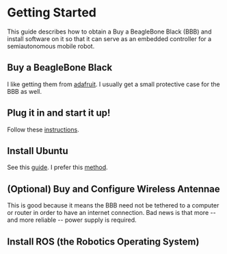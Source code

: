 # Getting Started

This guide describes how to obtain a Buy a BeagleBone Black (BBB) and install software on it so that it can serve as an embedded controller for a semiautonomous mobile robot.
 
## Buy a BeagleBone Black
I like getting them from [adafruit](http://www.adafruit.com).  I usually get a small protective case for the BBB as well.

## Plug it in and start it up!
Follow these [instructions](http://beagleboard.org/getting-started).

## Install Ubuntu
See this [guide](http://elinux.org/BeagleBoardUbuntu).  I prefer this [method](http://elinux.org/BeagleBoardUbuntu#eMMC:_BeagleBone_Black.2FGreen).

## (Optional) Buy and Configure Wireless Antennae
This is good because it means the BBB need not be tethered to a computer or router in order to have an internet connection.  Bad news is that more -- and more reliable -- power supply is required.

## Install ROS (the Robotics Operating System)